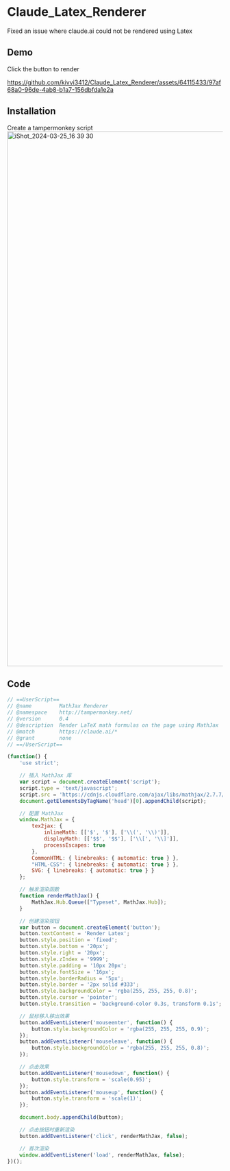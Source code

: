 # Claude_Latex_Renderer
Fixed an issue where claude.ai could not be rendered using Latex

## Demo
Click the button to render


https://github.com/kivvi3412/Claude_Latex_Renderer/assets/64115433/97af68a0-96de-4ab8-b1a7-156dbfda1e2a




## Installation
Create a tampermonkey script
<img width="1248" alt="iShot_2024-03-25_16 39 30" src="https://github.com/kivvi3412/Claude_Latex_Renderer/assets/64115433/98466650-9b0f-47e3-91f3-eb8a63838889">


## Code
```js
// ==UserScript==
// @name         MathJax Renderer
// @namespace    http://tampermonkey.net/
// @version      0.4
// @description  Render LaTeX math formulas on the page using MathJax
// @match        https://claude.ai/*
// @grant        none
// ==/UserScript==

(function() {
    'use strict';

    // 插入 MathJax 库
    var script = document.createElement('script');
    script.type = 'text/javascript';
    script.src = 'https://cdnjs.cloudflare.com/ajax/libs/mathjax/2.7.7/MathJax.js?config=TeX-AMS_CHTML';
    document.getElementsByTagName('head')[0].appendChild(script);

    // 配置 MathJax
    window.MathJax = {
        tex2jax: {
            inlineMath: [['$', '$'], ['\\(', '\\)']],
            displayMath: [['$$', '$$'], ['\\[', '\\]']],
            processEscapes: true
        },
        CommonHTML: { linebreaks: { automatic: true } },
        "HTML-CSS": { linebreaks: { automatic: true } },
        SVG: { linebreaks: { automatic: true } }
    };

    // 触发渲染函数
    function renderMathJax() {
        MathJax.Hub.Queue(["Typeset", MathJax.Hub]);
    }

    // 创建渲染按钮
    var button = document.createElement('button');
    button.textContent = 'Render Latex';
    button.style.position = 'fixed';
    button.style.bottom = '20px';
    button.style.right = '20px';
    button.style.zIndex = '9999';
    button.style.padding = '10px 20px';
    button.style.fontSize = '16px';
    button.style.borderRadius = '5px';
    button.style.border = '2px solid #333';
    button.style.backgroundColor = 'rgba(255, 255, 255, 0.8)';
    button.style.cursor = 'pointer';
    button.style.transition = 'background-color 0.3s, transform 0.1s';

    // 鼠标移入移出效果
    button.addEventListener('mouseenter', function() {
        button.style.backgroundColor = 'rgba(255, 255, 255, 0.9)';
    });
    button.addEventListener('mouseleave', function() {
        button.style.backgroundColor = 'rgba(255, 255, 255, 0.8)';
    });

    // 点击效果
    button.addEventListener('mousedown', function() {
        button.style.transform = 'scale(0.95)';
    });
    button.addEventListener('mouseup', function() {
        button.style.transform = 'scale(1)';
    });

    document.body.appendChild(button);

    // 点击按钮时重新渲染
    button.addEventListener('click', renderMathJax, false);

    // 首次渲染
    window.addEventListener('load', renderMathJax, false);
})();
```

